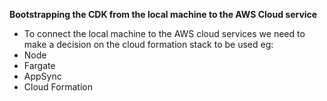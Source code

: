 __Bootstrapping the CDK from the local machine to the AWS Cloud service__

- To connect the local machine to the AWS cloud services we need to make a decision on the cloud formation stack to be used
eg: 
- Node
- Fargate
- AppSync
- Cloud Formation